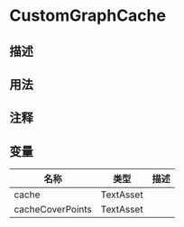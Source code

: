 # CustomGraphCache
## 描述

## 用法

## 注释

## 变量
| 名称 | 类型 | 描述 |
| ----------- | ----------- | ----------- |
| cache | TextAsset |  |  
| cacheCoverPoints | TextAsset |  |  
